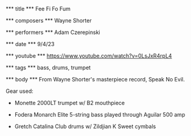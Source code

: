 *** title ***
Fee Fi Fo Fum

*** composers ***
Wayne Shorter

*** performers ***
Adam Czerepinski

*** date ***
9/4/23

*** youtube ***
https://www.youtube.com/watch?v=0LsJxR4rpL4

*** tags ***
bass, drums, trumpet

*** body ***
From Wayne Shorter's masterpiece record, Speak No Evil.

Gear used:

- Monette 2000LT trumpet w/ B2 mouthpiece

- Fodera Monarch Elite 5-string bass played through Aguilar 500 amp

- Gretch Catalina Club drums w/ Zildjian K Sweet cymbals